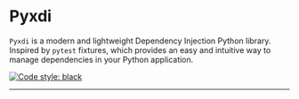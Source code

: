 # Pyxdi

`Pyxdi` is a modern and lightweight Dependency Injection Python library.
Inspired by `pytest` fixtures, which provides an easy and intuitive way to manage dependencies in your Python application.

[![Code style: black](https://img.shields.io/badge/code%20style-black-000000.svg)](https://github.com/psf/black)

---
